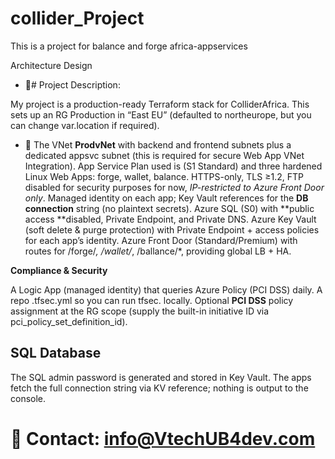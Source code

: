 # collider_Project

This is a project for balance and forge africa-appservices

Architecture Design

- 🌱# Project Description:

My project is a production-ready Terraform stack for ColliderAfrica. This sets up an RG Production in “East EU” (defaulted to northeurope, but you can change var.location if required).

- 💬 The VNet **ProdvNet** with backend and frontend subnets plus a dedicated appsvc subnet (this is required for secure Web App VNet Integration). App Service Plan used is (S1 Standard) and three hardened Linux Web Apps: forge, wallet, balance. HTTPS-only, TLS ≥1.2, FTP disabled for security purposes for now, *IP-restricted to Azure Front Door only*. Managed identity on each app; Key Vault references for the **DB connection** string (no plaintext secrets). Azure SQL (S0) with **public access **disabled, Private Endpoint, and Private DNS. Azure Key Vault (soft delete & purge protection) with Private Endpoint + access policies for each app’s identity. Azure Front Door (Standard/Premium) with routes for /forge/*, /wallet/*, /ballance/*, providing global LB + HA.

**Compliance & Security**

A Logic App (managed identity) that queries Azure Policy (PCI DSS) daily. A repo .tfsec.yml so you can run tfsec. locally. Optional **PCI DSS** policy assignment at the RG scope (supply the built-in initiative ID via pci_policy_set_definition_id).

## SQL Database

The SQL admin password is generated and stored in Key Vault. The apps fetch the full connection string via KV reference; nothing is output to the console.
<!--
**JeffreyMawuko/JeffreyMawuko** is a ✨ _special_ ✨ repository because its `README.md` (this file) appears on your GitHub profile.
Here are some ideas to get you started:
- 🔭 I’m currently working on ...
- 🌱 I’m currently learning ...
- 👯 I’m looking to collaborate on ...
- 🤔 I’m looking for help with ...
- 💬 Ask me about ...
- 📫 How to reach me: ...
- 😄 Pronouns: ...
- ⚡ Fun fact: ...
-->






# 💫 Contact: info@VtechUB4dev.com

